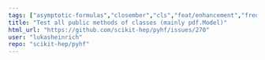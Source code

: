```yaml
---
tags: ["asymptotic-formulas","closember","cls","feat/enhancement","frequentist-statistics","hep","hep-ex","high-energy-physics","histfactory","jax","numpy","python","pytorch","scientific-computations","scikit-hep","scipy","statistical-inference","statistics","tensorflow"]
title: "Test all public methods of classes (mainly pdf.Model)"
html_url: "https://github.com/scikit-hep/pyhf/issues/270"
user: "lukasheinrich"
repo: "scikit-hep/pyhf"
---
```


